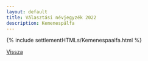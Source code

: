 ```yaml
---
layout: default
title: Választási névjegyzék 2022
description: Kemenespálfa
---
```


{% include settlementHTMLs/Kemenespaalfa.html %}

[Vissza](./)